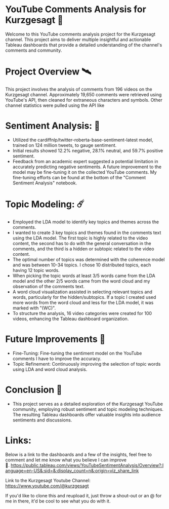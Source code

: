# YouTube Comments Analysis for Kurzgesagt 🌌
Welcome to this YouTube comments analysis project for the Kurzgesagt channel. This project aims to deliver multiple insightful and actionable Tableau dashboards that provide a detailed understanding of the channel's comments and community.

# Project Overview 🛰️
This project involves the analysis of comments from 196 videos on the Kurzgesagt channel. Approximately 19,650 comments were retrieved using YouTube's API, then cleaned for extraneous characters and symbols. Other channel statistics were pulled using the API like 

# Sentiment Analysis: 🚀
- Utilized the cardiffnlp/twitter-roberta-base-sentiment-latest model, trained on 124 million tweets, to gauge sentiment.
- Initial results showed 12.2% negative, 28.1% neutral, and 59.7% positive sentiment.
- Feedback from an academic expert suggested a potential limitation in accurately predicting negative sentiments. A future improvement to the model may be fine-tuning it on the collected YouTube comments. My fine-tuning efforts can be found at the bottom of the "Comment Sentiment Analysis" notebook.
# Topic Modeling: ☄️
- Employed the LDA model to identify key topics and themes across the comments.
- I wanted to create 3 key topics and themes found in the comments text using the LDA model. The first topic is highly related to the video content, the second has to do with the general conversation in the comments, and the third is a hidden or subtopic related to the video content.
- The optimal number of topics was determined with the coherence model and was between 10-34 topics. I chose 10 distributed topics, each having 12 topic words.
- When picking the topic words at least 3/5 words came from the LDA model and the other 2/5 words came from the word cloud and my observation of the comments text.
- A word cloud visualization assisted in selecting relevant topics and words, particularly for the hidden/subtopics. If a topic I created used more words from the word cloud and less for the LDA model, it was marked with "(WC)".
- To structure the analysis, 16 video categories were created for 100 videos, enhancing the Tableau dashboard organization.

# Future Improvements 🤔
- Fine-Tuning: Fine-tuning the sentiment model on the YouTube comments I have to improve the accuracy.
- Topic Refinement: Continuously improving the selection of topic words using LDA and word cloud analysis.
# Conclusion 🫡
- This project serves as a detailed exploration of the Kurzgesagt YouTube community, employing robust sentiment and topic modeling techniques. The resulting Tableau dashboards offer valuable insights into audience sentiments and discussions. 

# Links:
Below is a link to the dashboards and a few of the insights, feel free to comment and let me know what you believe I can improve 🫡. https://public.tableau.com/views/YouTubeSentimentAnalysis/Overview?:language=en-US&:sid=&:display_count=n&:origin=viz_share_link

Link to the Kurzgesagt Youtube Channel: https://www.youtube.com/@kurzgesagt

If you'd like to clone this and reupload it, just throw a shout-out or an @ for me in there, it'd be cool to see what you do with it.
